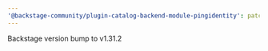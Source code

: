 ```yaml
---
'@backstage-community/plugin-catalog-backend-module-pingidentity': patch
---
```


Backstage version bump to v1.31.2
